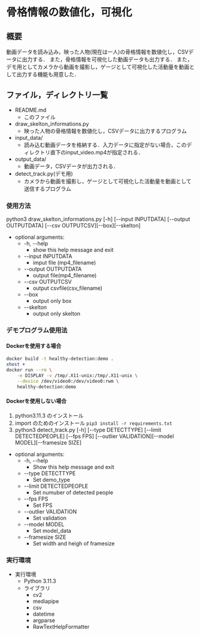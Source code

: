 # 骨格情報の数値化，可視化
## 概要
動画データを読み込み，映った人物(現在は一人)の骨格情報を数値化し，CSVデータに出力する．
また，骨格情報を可視化した動画データも出力する．
また，デモ用としてカメラから動画を撮影し，ゲージとして可視化した活動量を動画として出力する機能も用意した．

## ファイル，ディレクトリ一覧
+ README.md
    + このファイル
+ draw_skelton_informations.py
    + 映った人物の骨格情報を数値化し，CSVデータに出力するプログラム
+ input_data/
    + 読み込む動画データを格納する．入力データに指定がない場合，このディレクトリ直下のinput_video.mp4が指定される．
+ output_data/
    + 動画データ，CSVデータが出力される．
+ detect_track.py(デモ用)
    + カメラから動画を撮影し，ゲージとして可視化した活動量を動画として送信するプログラム


### 使用方法
python3 draw_skelton_informations.py [-h] [--input INPUTDATA] [--output OUTPUTDATA] [--csv OUTPUTCSV][--box][--skelton]

+ optional arguments:
  + -h, --help
    + show this help message and exit
  + --input INPUTDATA
    + imput file (mp4_filename)
  + --output OUTPUTDATA
    + output file(mp4_filename)
  + --csv OUTPUTCSV
    + output csvfile(csv_filename)
  + --box
    + output only box
  + --skelton
    + output only skelton

### デモプログラム使用法
#### Dockerを使用する場合

```bash
docker build -t healthy-detection:demo .
xhost +
docker run --rm \
    -e DISPLAY -v /tmp/.X11-unix:/tmp/.X11-unix \
    --device /dev/video0:/dev/video0:rwm \
    healthy-detection:demo
```

#### Dockerを使用しない場合
1. python3.11.3 のインストール
2. import のためのインストール
```pip3 install -r requirements.txt```
3. python3 detect_track.py [-h] [--type DETECTTYPE] [--limit DETECTEDPEOPLE] [--fps FPS] [--outlier VALIDATION][--model MODEL][--framesize SIZE]

+ optional arguments:
  + -h, --help
    + Show this help message and exit
  + --type DETECTTYPE
    + Set demo_type
  + --limit DETECTEDPEOPLE
    + Set numuber of detected people
  + --fps FPS
    + Set FPS
  + --outlier VALIDATION
    + Set validation
  + --model MODEL
    + Set model_data
  + --framesize SIZE
    + Set width and heigh of framesize

### 実行環境
+ 実行環境
    + Python 3.11.3
    + ライブラリ
      + cv2
      + mediapipe
      + csv
      + datetime
      + argparse
      + RawTextHelpFormatter
